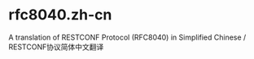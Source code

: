 # rfc8040.zh-cn
A translation of RESTCONF Protocol (RFC8040) in Simplified Chinese / RESTCONF协议简体中文翻译
